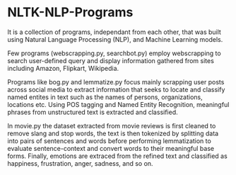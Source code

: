 # NLTK-NLP-Programs

It is a collection of programs, independant from each other, that was built using Natural Language Processing (NLP), and Machine Learning models.

Few programs (webscrapping.py, searchbot.py) employ webscrapping to search user-defined query and display information gathered from sites including Amazon, Flipkart, Wikipedia.

Programs like bog.py and lemmatize.py focus mainly scrapping user posts across social media to extract information that seeks to locate and classify named entites in text such as the names of persons, organizations, locations etc. Using POS tagging and Named Entity Recognition,  meaningful phrases from unstructured text is extracted and classified.

In movie.py the dataset extracted from movie reviews is first cleaned to remove slang and stop words, the text is then tokenized by splitting data into pairs of sentences and words before performing lemmatization to evaluate sentence-context and convert words to their meaningful base forms. Finally, emotions are extraced from the refined text and classified as happiness, frustration, anger, sadness, and so on.


